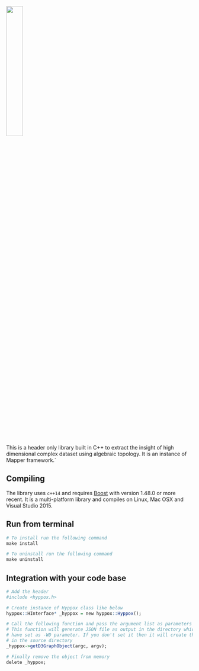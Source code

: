 <img src="https://github.com/xperthut/HYPPO-X/blob/master/logo.png" width="30%" style="margin:0" />

This is a header only library built in C++ to extract the insight of high dimensional complex dataset using algebraic topology. It is an instance of Mapper framework.`

## Compiling
The library uses `c++14` and requires [Boost](http://www.boost.org/) with version 1.48.0 or more recent. It is a multi-platform library and compiles on Linux, Mac OSX and Visual Studio 2015.

## Run from terminal
```R
# To install run the following command
make install

# To uninstall run the following command
make uninstall
```

## Integration with your code base
```R
# Add the header
#include <hyppox.h>

# Create instance of Hyppox class like below
hyppox::HInterface* _hyppox = new hyppox::Hyppox();

# Call the following function and pass the argument list as parameters
# This function will generate JSON file as output in the directory which you 
# have set as -WD parameter. If you don't set it then it will create the file 
# in the source directory
_hyppox->getD3GraphObject(argc, argv);

# Finally remove the object from memory
delete _hyppox;
```

